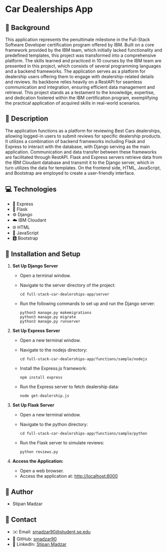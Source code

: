 # Car Dealerships App


## 📝  Background

This application represents the penultimate milestone in the Full-Stack Software Developer certification program offered by IBM. Built on a core framework provided by the IBM team, which initially lacked functionality and predefined templates, this project was transformed into a comprehensive platform. The skills learned and practiced in 10 courses by the IBM team are presented in this project, which consists of several programming languages and a backend frameworks. The application serves as a platform for dealership users offering them to engage with dealership-related details and reviews. Its backbone relies heavily on a RestAPI for seamless communication and integration, ensuring efficient data management and retrieval. This project stands as a testament to the knowledge, expertise, and dedication fostered within the IBM certification program, exemplifying the practical application of acquired skills in real-world scenarios.


## 📖  Description 

The application functions as a platform for reviewing Best Cars dealerships, allowing logged-in users to submit reviews for specific dealership products. It utilizes a combination of backend frameworks including Flask and Express to interact with the database, with Django serving as the main application. Communication and data transfer between these frameworks are facilitated through RestAPI. Flask and Express servers retrieve data from the IBM Cloudant database and transmit it to the Django server, which in turn utilizes the data for templates. On the frontend side, HTML, JavaScript, and Bootstrap are employed to create a user-friendly interface.


## 💻  Technologies

- 🚀 Express
- 🐍 Flask
- ⚙️ Django
- ☁️ IBM Cloudant
- 🌐 HTML
- 🚀 JavaScript
- 🅱️ Bootstrap


## 🔧  Installation and Setup

1. **Set Up Django Server**
    - Open a terminal window.
    - Navigate to the server directory of the project:
      
        ```
        cd full-stack-car-dealerships-app/server
        ```
    - Run the following commands to set up and run the Django server:
      
        ```
        python3 manage.py makemigrations
        python3 manage.py migrate
        python3 manage.py runserver
        ```

2. **Set Up Express Server**
    - Open a new terminal window.
    - Navigate to the nodejs directory:
      
        ```
        cd full-stack-car-dealerships-app/functions/sample/nodejs
        ```
    - Install the Express.js framework:
      
        ```
        npm install express
        ```
    - Run the Express server to fetch dealership data:
      
        ```
        node get-dealership.js
        ```
        
3. **Set Up Flask Server**
    - Open a new terminal window.
    - Navigate to the python directory:
      
        ```
        cd full-stack-car-dealerships-app/functions/sample/python
        ```
    - Run the Flask server to simulate reviews:
      
        ```
        python reviews.py
        ```

4. **Access the Application:**
    - Open a web browser.
    - Access the application at: [http://localhost:8000](http://localhost:8000)


## 👤 Author
- Stipan Madzar


## 📧  Contact
- ✉️ Email: [smadzar90@student.se.edu](mailto:smadzar90@student.se.edu)
- 🐙 GitHub: [smadzar90](https://github.com/smadzar90)
- 💼 LinkedIn: [Stipan Madzar](https://www.linkedin.com/in/stipan-madzar-b6b857225/)





  




